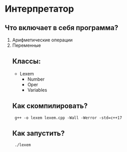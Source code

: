 # Интерпретатор

## Что включает в себя программа?
<ol>
<li> Арифметические операции
<li> Переменные


## Классы:
<ul>
<li> Lexem
<ul>
<li> Number
<li> Oper
<li> Variables
</ul>
</ul>

## Как скомпилировать?
` g++ -o lexem lexem.cpp -Wall -Werror -std=c++17`

## Как запустить?
` ./lexem`


